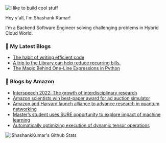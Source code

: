 ![I like to build cool stuff](https://res.cloudinary.com/dt8g3rhcy/image/upload/v1595929574/i_like_to_build_cool_shit._1_nzbwjh.png)

Hey y'all, I'm Shashank Kumar! 

I'm a Backend Software Engineer solving challenging problems in Hybrid Cloud World.

### 📕 My Latest Blogs
<!-- BLOG-POST-LIST:START -->
- [The habit of writing efficient code](https://medium.com/@ishashankkumar/the-habit-of-writing-efficient-code-153b05f04269?source=rss-d24dda280d5f------2)
- [A trip to the Library can help reduce recurring bills.](https://medium.com/swlh/a-trip-to-the-library-can-help-reduce-recurring-bills-23bca495cdf5?source=rss-d24dda280d5f------2)
- [The Magic Behind One-Line Expressions in Python](https://medium.com/swlh/the-magic-behind-one-line-expressions-in-python-816c10180c5c?source=rss-d24dda280d5f------2)
<!-- BLOG-POST-LIST:END -->

### 📕 Blogs by Amazon
<!-- AMAZON-BLOG-POST-LIST:START -->
- [Interspeech 2022: The growth of interdisciplinary research](https://www.amazon.science/blog/interspeech-2022-the-growth-of-interdisciplinary-research)
- [Amazon scientists win best-paper award for ad auction simulator](https://www.amazon.science/blog/amazon-scientists-win-best-paper-award-for-ad-auction-simulator)
- [Amazon and Harvard launch alliance to advance research in quantum networking](https://www.amazon.science/academic-engagements/amazon-and-harvard-launch-alliance-to-advance-research-in-quantum-networking)
- [Master’s student uses SURE opportunity to explore impact of machine learning](https://www.amazon.science/academic-engagements/masters-student-maryam-aziz-uses-sure-opportunity-to-explore-social-impact-of-machine-learning)
- [Automatically optimizing execution of dynamic tensor operations](https://www.amazon.science/blog/automatically-optimizing-execution-of-unfamiliar-tensor-operations)
<!-- AMAZON-BLOG-POST-LIST:END -->



<img align="center" alt="iShashankKumar's Github Stats" src="https://github-readme-stats.vercel.app/api?username=ishashankkumar&show_icons=true&hide_border=true" />
